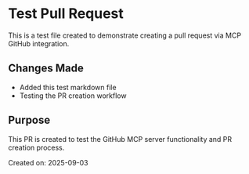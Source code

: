 # Test Pull Request

This is a test file created to demonstrate creating a pull request via MCP GitHub integration.

## Changes Made

- Added this test markdown file
- Testing the PR creation workflow

## Purpose

This PR is created to test the GitHub MCP server functionality and PR creation process.

Created on: 2025-09-03
